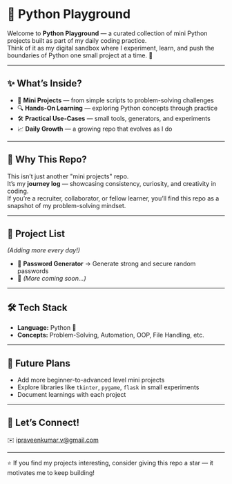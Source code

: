 # 🐍 Python Playground  

Welcome to **Python Playground** — a curated collection of mini Python projects built as part of my daily coding practice.  
Think of it as my digital sandbox where I experiment, learn, and push the boundaries of Python one small project at a time. 🚀  

---

## ✨ What’s Inside?
- 🎯 **Mini Projects** — from simple scripts to problem-solving challenges  
- 🔍 **Hands-On Learning** — exploring Python concepts through practice  
- 🛠️ **Practical Use-Cases** — small tools, generators, and experiments  
- 📈 **Daily Growth** — a growing repo that evolves as I do  

---

## 🚀 Why This Repo?
This isn’t just another "mini projects" repo.  
It’s my **journey log** — showcasing consistency, curiosity, and creativity in coding.  
If you’re a recruiter, collaborator, or fellow learner, you’ll find this repo as a snapshot of my problem-solving mindset.  

---

## 📂 Project List  
*(Adding more every day!)*  

- 🔑 **Password Generator** → Generate strong and secure random passwords  
- 🎲 *(More coming soon...)*  

---

## 🛠️ Tech Stack
- **Language:** Python 🐍  
- **Concepts:** Problem-Solving, Automation, OOP, File Handling, etc.  

---

## 🌱 Future Plans
- Add more beginner-to-advanced level mini projects  
- Explore libraries like `tkinter`, `pygame`, `flask` in small experiments  
- Document learnings with each project  

---

## 🤝 Let’s Connect!
 ✉️ ipraveenkumar.v@gmail.com  

---

⭐ If you find my projects interesting, consider giving this repo a star — it motivates me to keep building!
